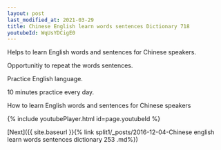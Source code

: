 ```yaml
---
layout: post
last_modified_at: 2021-03-29
title: Chinese English learn words sentences Dictionary 718 
youtubeId: WqUsYDCigE0
---
```

 
 
Helps to learn English words and sentences for Chinese speakers.

Opportunitiy to repeat the words sentences. 

Practice English language. 
 
10 minutes practice every day. 
 
How to learn English words and sentences for Chinese speakers 
 
{% include youtubePlayer.html id=page.youtubeId %}
 
 
[Next]({{ site.baseurl }}{% link  split1/_posts/2016-12-04-Chinese english learn words sentences dictionary 253 .md%})
 

